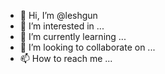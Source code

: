 - 👋 Hi, I’m @leshgun
- 👀 I’m interested in ...
- 🌱 I’m currently learning ...
- 💞️ I’m looking to collaborate on ...
- 📫 How to reach me ...

<!---
leshgun/leshgun is a ✨ special ✨ repository because its `README.md` (this file) appears on your GitHub profile.
You can click the Preview link to take a look at your changes.
--->
